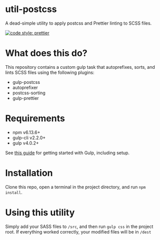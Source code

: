 # util-postcss
A dead-simple utility to apply postcss and Prettier linting to SCSS files.

[![code style: prettier](https://img.shields.io/badge/code_style-prettier-ff69b4.svg?style=flat-square)](https://github.com/prettier/prettier)

# What does this do?
This repository contains a custom gulp task that autoprefixes, sorts, and lints SCSS files using the following plugins:
- gulp-postcss
- autoprefixer
- postcss-sorting
- gulp-prettier

# Requirements
- npm v6.13.6+
- gulp-cli v2.2.0+
- gulp v4.0.2+

See [this guide](https://gulpjs.com/docs/en/getting-started/quick-start) for getting started with Gulp, including setup.

# Installation
Clone this repo, open a terminal in the project directory, and run `npm install`.

# Using this utility
Simply add your SASS files to `/src`, and then run `gulp css` in the project root. If everything worked correctly, your modified files will be in `/dest`
